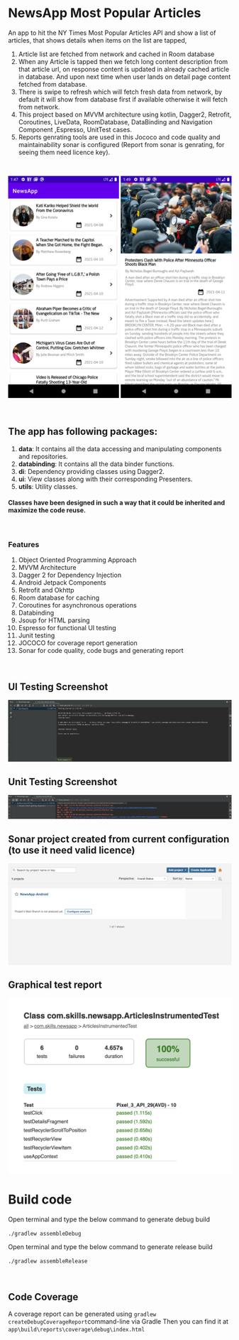 # NewsApp Most Popular Articles

An app to hit the NY Times Most Popular Articles API and show a list of articles, that shows details when items on the list are tapped, 
1. Article list are fetched from network and cached in Room database
2. When any Article is tapped then we fetch long content description from that article url, on response content is updated in already cached article in       database. And upon next time when user lands on detail page content fetched from database. 
3. There is swipe to refresh which will fetch fresh data from network, by default it will show from database first if available otherwise it will fetch from network.
4. This project based on MVVM architecture using kotlin, Dagger2, Retrofit, Coroutines, LiveData, RoomDatabase, DataBinding and Navigation Component ,Espresso, UnitTest cases.
5. Reports genrating tools are used in this Jococo and code quality and maintainability sonar is configured (Report from sonar is genrating, for seeing them need licence key).

<br>
<p align="center">
    <img src="screenshots/listing.png" width="250"/>
    <img src="screenshots/detail.png" width="250"/>
</p>
<br>

## The app has following packages:
1. **data**: It contains all the data accessing and manipulating components and repositories.
2. **databinding**: It contains all the data binder functions.
3. **di**: Dependency providing classes using Dagger2.
4. **ui**: View classes along with their corresponding Presenters.
5. **utils**: Utility classes.
#### Classes have been designed in such a way that it could be inherited and maximize the code reuse.
<br>

### Features
1. Object Oriented Programming Approach <br/>
2. MVVM Architecture <br/>
3. Dagger 2 for Dependency Injection <br/>
4. Android Jetpack Components <br/>
5. Retrofit and Okhttp <br/>
6. Room database for caching <br/>
7. Coroutines for asynchronous operations <br/>
8. Databinding <br/>
9. Jsoup for HTML parsing <br/>
10. Espresso for functional UI testing <br/>
11. Junit testing <br/>
12. JOCOCO for coverage report generation <br/>
13. Sonar for code quality, code bugs and generating report <br/>

<br>

## UI Testing Screenshot


<img src="screenshots/uitest.png"/>



## Unit Testing Screenshot


<img src="screenshots/unittest.png"/>



## Sonar project created from current configuration (to use it need valid licence)

<img src="screenshots/sonar.png"/>

## Graphical test report

<img src="screenshots/jococo.png"/>

# Build code

Open terminal and type the below command to generate debug build <br/>

``` ./gradlew assembleDebug ```

Open terminal and type the below command to generate release build <br/>

``` ./gradlew assembleRelease ```

<br/>

## Code Coverage
A coverage report can be generated using `gradlew createDebugCoverageReport`command-line via Gradle
Then you can find it at  `app\build\reports\coverage\debug\index.html`

